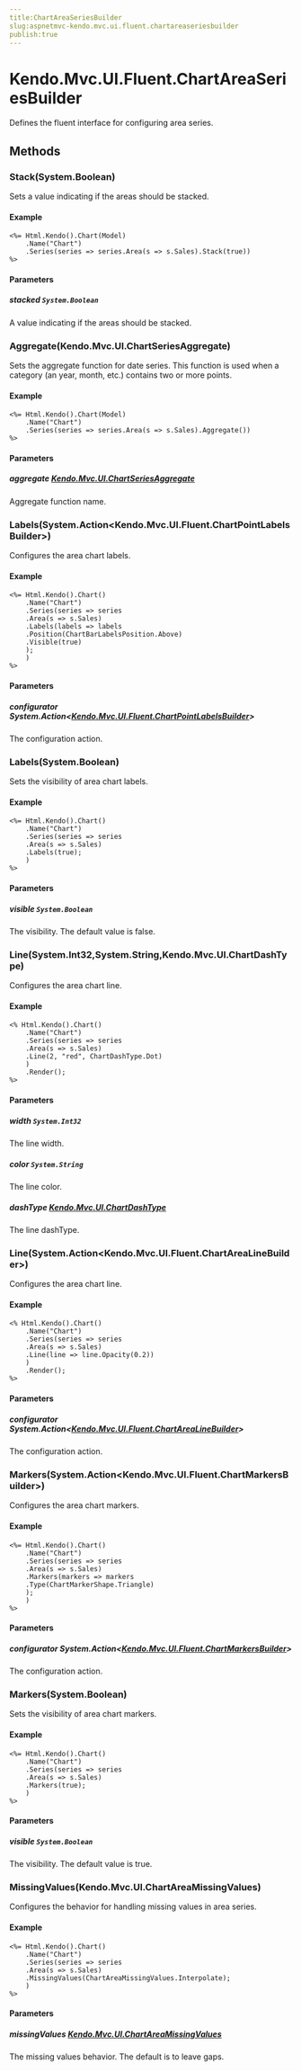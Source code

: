 ```yaml
---
title:ChartAreaSeriesBuilder
slug:aspnetmvc-kendo.mvc.ui.fluent.chartareaseriesbuilder
publish:true
---
```


# Kendo.Mvc.UI.Fluent.ChartAreaSeriesBuilder
Defines the fluent interface for configuring area series.



## Methods

### Stack(System.Boolean)
Sets a value indicating if the areas should be stacked.


#### Example

    <%= Html.Kendo().Chart(Model)
        .Name("Chart")
        .Series(series => series.Area(s => s.Sales).Stack(true))
    %>
        


#### Parameters

##### stacked `System.Boolean`
A value indicating if the areas should be stacked.




### Aggregate(Kendo.Mvc.UI.ChartSeriesAggregate)
Sets the aggregate function for date series.
            This function is used when a category (an year, month, etc.) contains two or more points.


#### Example

    <%= Html.Kendo().Chart(Model)
        .Name("Chart")
        .Series(series => series.Area(s => s.Sales).Aggregate())
    %>
        


#### Parameters

##### aggregate [Kendo.Mvc.UI.ChartSeriesAggregate](/api/wrappers/aspnet-mvc/Kendo.Mvc.UI/ChartSeriesAggregate)
Aggregate function name.




### Labels(System.Action\<Kendo.Mvc.UI.Fluent.ChartPointLabelsBuilder>)
Configures the area chart labels.


#### Example

    <%= Html.Kendo().Chart()
        .Name("Chart")
        .Series(series => series
        .Area(s => s.Sales)
        .Labels(labels => labels
        .Position(ChartBarLabelsPosition.Above)
        .Visible(true)
        );
        )
    %>
        


#### Parameters

##### configurator System.Action<[Kendo.Mvc.UI.Fluent.ChartPointLabelsBuilder](/api/wrappers/aspnet-mvc/Kendo.Mvc.UI.Fluent/ChartPointLabelsBuilder)>
The configuration action.




### Labels(System.Boolean)
Sets the visibility of area chart labels.


#### Example

    <%= Html.Kendo().Chart()
        .Name("Chart")
        .Series(series => series
        .Area(s => s.Sales)
        .Labels(true);
        )
    %>
        


#### Parameters

##### visible `System.Boolean`
The visibility. The default value is false.




### Line(System.Int32,System.String,Kendo.Mvc.UI.ChartDashType)
Configures the area chart line.


#### Example

    <% Html.Kendo().Chart()
        .Name("Chart")
        .Series(series => series
        .Area(s => s.Sales)
        .Line(2, "red", ChartDashType.Dot)
        )
        .Render();
    %>
        


#### Parameters

##### width `System.Int32`
The line width.

##### color `System.String`
The line color.

##### dashType [Kendo.Mvc.UI.ChartDashType](/api/wrappers/aspnet-mvc/Kendo.Mvc.UI/ChartDashType)
The line dashType.




### Line(System.Action\<Kendo.Mvc.UI.Fluent.ChartAreaLineBuilder>)
Configures the area chart line.


#### Example

    <% Html.Kendo().Chart()
        .Name("Chart")
        .Series(series => series
        .Area(s => s.Sales)
        .Line(line => line.Opacity(0.2))
        )
        .Render();
    %>
        


#### Parameters

##### configurator System.Action<[Kendo.Mvc.UI.Fluent.ChartAreaLineBuilder](/api/wrappers/aspnet-mvc/Kendo.Mvc.UI.Fluent/ChartAreaLineBuilder)>
The configuration action.




### Markers(System.Action\<Kendo.Mvc.UI.Fluent.ChartMarkersBuilder>)
Configures the area chart markers.


#### Example

    <%= Html.Kendo().Chart()
        .Name("Chart")
        .Series(series => series
        .Area(s => s.Sales)
        .Markers(markers => markers
        .Type(ChartMarkerShape.Triangle)
        );
        )
    %>
        


#### Parameters

##### configurator System.Action<[Kendo.Mvc.UI.Fluent.ChartMarkersBuilder](/api/wrappers/aspnet-mvc/Kendo.Mvc.UI.Fluent/ChartMarkersBuilder)>
The configuration action.




### Markers(System.Boolean)
Sets the visibility of area chart markers.


#### Example

    <%= Html.Kendo().Chart()
        .Name("Chart")
        .Series(series => series
        .Area(s => s.Sales)
        .Markers(true);
        )
    %>
        


#### Parameters

##### visible `System.Boolean`
The visibility. The default value is true.




### MissingValues(Kendo.Mvc.UI.ChartAreaMissingValues)
Configures the behavior for handling missing values in area series.


#### Example

    <%= Html.Kendo().Chart()
        .Name("Chart")
        .Series(series => series
        .Area(s => s.Sales)
        .MissingValues(ChartAreaMissingValues.Interpolate);
        )
    %>
        


#### Parameters

##### missingValues [Kendo.Mvc.UI.ChartAreaMissingValues](/api/wrappers/aspnet-mvc/Kendo.Mvc.UI/ChartAreaMissingValues)
The missing values behavior. The default is to leave gaps.






